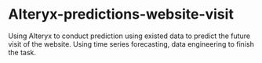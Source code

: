 # Alteryx-predictions-website-visit
Using Alteryx to conduct prediction using existed data to predict the future visit of the website. 
Using time series forecasting, data engineering to finish the task.
